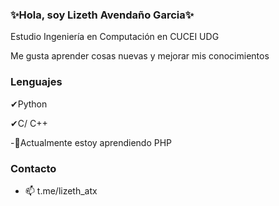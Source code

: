 ### ✨Hola, soy Lizeth Avendaño Garcia✨
Estudio Ingeniería en Computación en CUCEI UDG 

Me gusta aprender cosas nuevas y mejorar mis conocimientos
### Lenguajes

✔Python

✔C/ C++

-🌱Actualmente estoy aprendiendo PHP

### Contacto

- 📫 t.me/lizeth_atx 

<!--
**Lizethatx/Lizethatx** is a ✨ _special_ ✨ repository because its `README.md` (this file) appears on your GitHub profile.

Here are some ideas to get you started:

- 🔭 I’m currently working on ...
- 🌱 I’m currently learning ...
- 👯 I’m looking to collaborate on ...
- 🤔 I’m looking for help with ...
- 💬 Ask me about ...
- 📫 How to reach me: ...
- 😄 Pronouns: ...
- ⚡ Fun fact: ...
-->
